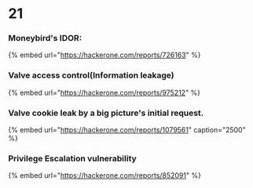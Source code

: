 # 21

### Moneybird's IDOR:

{% embed url="https://hackerone.com/reports/726163" %}

### Valve access control\(Information leakage\)

{% embed url="https://hackerone.com/reports/975212" %}



### Valve cookie leak by a  big picture's initial request.

{% embed url="https://hackerone.com/reports/1079561" caption="2500" %}

### Privilege Escalation vulnerability

{% embed url="https://hackerone.com/reports/852091" %}





